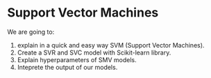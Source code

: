 # Support Vector Machines

We are going to:

1. explain in a quick and easy way SVM (Support Vector Machines).
2. Create a SVR and SVC model with Scikit-learn library.
3. Explain hyperparameters of SMV models.
3. Inteprete the output of our models.
